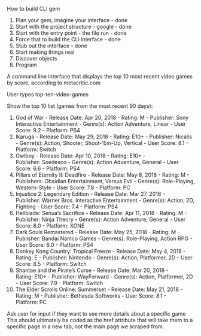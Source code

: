 How to build CLI gem

1. Plan your gem, imagine your interface - done
2. Start with the project structure - google - done
3. Start with the entry point - the file run - done
4. Force that to build the CLI interface - done
5. Stub out the interface - done
6. Start making things real
7. Discover objects
8. Program


A command line interface that displays the top 10 most recent video games by score, according to metacritic.com

User types top-ten-video-games

Show the top 10 list (games from the most recent 90 days):

1. God of War - Release Date: Apr 20, 2018 - Rating: M - Publisher: Sony Interactive Entertainment - Genre(s): Action Adventure, Linear - User Score: 9.2 - Platform: PS4
2. Ikaruga - Release Date: May 29, 2018 - Rating: E10+ - Publisher: Nicalis - Genre(s): Action, Shooter, Shoot-'Em-Up, Vertical - User Score: 8.1 - Platform: Switch
3. Owlboy - Release Date: Apr 10, 2018 - Rating: E10+ - Publisher: Soedesco - Genre(s): Action Adventure, General - User Score: 6.6 - Platform: PS4
4. Pillars of Eternity II: Deadfire - Release Date: May 8, 2018 - Rating: M - Publishers: Obsidian Entertainment, Versus Evil - Genre(s): Role-Playing, Western-Style - User Score: 7.8 - Platform: PC
5. Injustice 2: Legendary Edition - Release Date: Mar 27, 2018 - Publisher: Warner Bros. Interactive Entertainment - Genre(s): Action, 2D, Fighting - User Score: 7.4 - Platform: PS4
6. Hellblade: Senua’s Sacrifice - Release Date: Apr 11, 2018 - Rating: M - Publisher: Ninja Theory - Genre(s): Action Adventure, General - User Score: 8.0 - Platform: XONE
7. Dark Souls Remastered - Release Date: May 25, 2018 - Rating: M - Publisher: Bandai Namco Games - Genre(s): Role-Playing, Action RPG - User Score: 6.0 - Platform: PS4
8. Donkey Kong Country: Tropical Freeze - Release Date: May 4, 2018 - Rating: E - Publisher: Nintendo - Genre(s): Action, Platformer, 2D - User Score: 8.5 - Platform: Switch
9. Shantae and the Pirate’s Curse - Release Date: Mar 20, 2018 - Rating: E10+ - Publisher: WayForward - Genre(s): Action, Platformer, 2D - User Score: 7.9 - Platform: Switch
10. The Elder Scrolls Online: Summerset - Release Date: May 21, 2018 - Rating: M - Publisher: Bethesda Softworks - User Score: 8.1 - Platform: PC

Ask user for input if they want to see more details about a specific game
  This should ultimately be coded as the href attribute that will take them to a specific page in a new tab, not the main page we scraped from.
  


